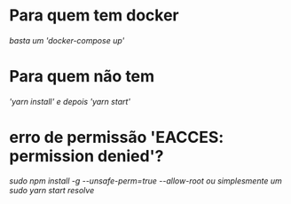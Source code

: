 # Para quem tem docker

###### basta um 'docker-compose up'

# Para quem não tem

###### 'yarn install' e depois 'yarn start'

# erro de permissão 'EACCES: permission denied'?

###### sudo npm install -g --unsafe-perm=true --allow-root ou simplesmente um sudo yarn start resolve

